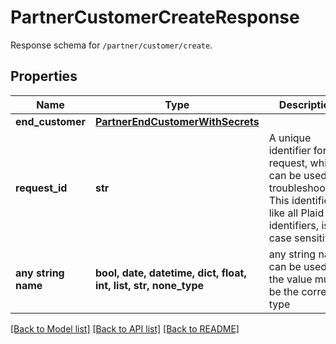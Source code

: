 # PartnerCustomerCreateResponse

Response schema for `/partner/customer/create`.

## Properties
Name | Type | Description | Notes
------------ | ------------- | ------------- | -------------
**end_customer** | [**PartnerEndCustomerWithSecrets**](PartnerEndCustomerWithSecrets.md) |  | [optional] 
**request_id** | **str** | A unique identifier for the request, which can be used for troubleshooting. This identifier, like all Plaid identifiers, is case sensitive. | [optional] 
**any string name** | **bool, date, datetime, dict, float, int, list, str, none_type** | any string name can be used but the value must be the correct type | [optional]

[[Back to Model list]](../README.md#documentation-for-models) [[Back to API list]](../README.md#documentation-for-api-endpoints) [[Back to README]](../README.md)


